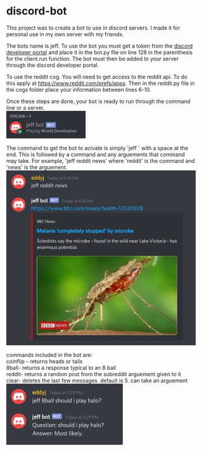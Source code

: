# discord-bot
This project was to create a bot to use in discord servers. I made it for personal use in my own server with my friends.

The bots name is jeff. To use the bot you must get a token from the [discord developer portal](https://discordapp.com/developers/applications) and place it in the bot.py file on line 128 in the parenthesis for the client.run function. The bot must then be added to your server through the discord developer portal. 

To use the reddit cog. You will need to get access to the reddit api. To do this apply at https://www.reddit.com/prefs/apps. Then in the reddit.py file in the cogs folder place your information between lines 6-10.

Once these steps are done, your bot is ready to run through the command line or a server.\
![](img/jeff%20bot%20online.JPG)

The command to get the bot to acivate is simply 'jeff ' with a space at the end. This is followed by a command and any arguements that command may take. For example, 'jeff reddit news' where 'reddit' is the command and 'news' is the arguement.\
![](img/jeff%20reddit%20news.JPG)

commands included in the bot are:\
coinflip - returns heads or tails\
8ball- returns a response typical to an 8 ball\
reddit- returns a random post from the subreddit arguement given to it\
clear- deletes the last few messages. default is 5. can take an arguement\
![](img/jeff%208%20ball.JPG)
